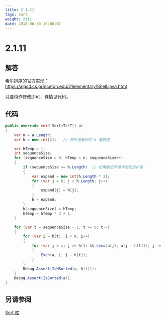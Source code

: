 ```yaml
---
title: 2.1.11
tags: Sort
weight: 2111
date: 2018-06-30 15:06:07
---
```


# 2.1.11


## 解答

希尔排序的官方实现：<https://algs4.cs.princeton.edu/21elementary/Shell.java.html>

只要稍作修改即可，详情见代码。

## 代码

```csharp
public override void Sort<T>(T[] a)
{
    var n = a.Length;
    var h = new int[2];   // 预先准备好的 h 值数组

    var hTemp = 1;
    int sequenceSize;
    for (sequenceSize = 0; hTemp < n; sequenceSize++)
    {
        if (sequenceSize >= h.Length)  // 如果数组不够大则双倍扩容
        {
            var expand = new int[h.Length * 2];
            for (var j = 0; j < h.Length; j++)
            {
                expand[j] = h[j];
            }
            h = expand;
        }
        h[sequenceSize] = hTemp;
        hTemp = hTemp * 3 + 1;
    }

    for (var t = sequenceSize - 1; t >= 0; t--)
    {
        for (var i = h[t]; i < n; i++)
        {
            for (var j = i; j >= h[t] && Less(a[j], a[j - h[t]]); j -= h[t])
            {
                Exch(a, j, j - h[t]);
            }
        }
        Debug.Assert(IsHSorted(a, h[t]));
    }
    Debug.Assert(IsSorted(a));
}
```

## 另请参阅

[Sort 库](https://github.com/ikesnowy/Algorithms-4th-Edition-in-Csharp/tree/master/2%20Sorting/2.1/Sort)
